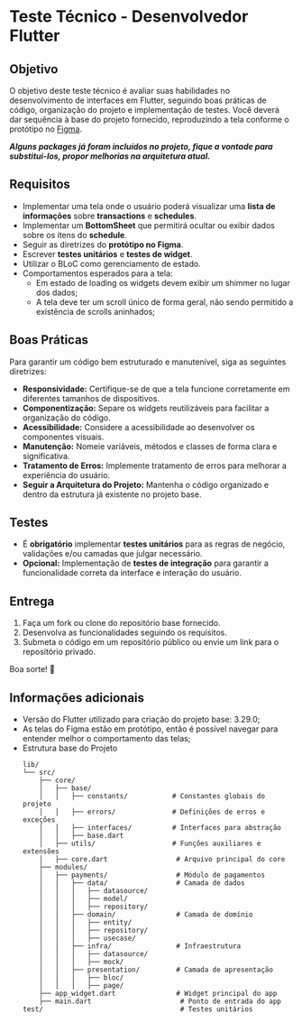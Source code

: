 # Teste Técnico - Desenvolvedor Flutter

## Objetivo
O objetivo deste teste técnico é avaliar suas habilidades no desenvolvimento de interfaces em Flutter, seguindo boas práticas de código, organização do projeto e implementação de testes. Você deverá dar sequência à base do projeto fornecido, reproduzindo a tela conforme o protótipo no [Figma](https://www.figma.com/design/QWC5IksyTx2k65ZzkPz3r1/Processo-seletivo---Dev-flutter?node-id=1-4313&t=WNNCW8T4MMI6Z9M8-1).

***Alguns packages já foram incluídos no projeto, fique a vontade para substitui-los, propor melhorias na arquitetura atual.***

## Requisitos
- Implementar uma tela onde o usuário poderá visualizar uma **lista de informações** sobre **transactions** e **schedules**.
- Implementar um **BottomSheet** que permitirá ocultar ou exibir dados sobre os itens do **schedule**.
- Seguir as diretrizes do **protótipo no Figma**.
- Escrever **testes unitários** e **testes de widget**.
- Utilizar o BLoC como gerenciamento de estado.
- Comportamentos esperados para a tela:
  - Em estado de loading os widgets devem exibir um shimmer no lugar dos dados;
  - A tela deve ter um scroll único de forma geral, não sendo permitido a existência de scrolls aninhados;

## Boas Práticas
Para garantir um código bem estruturado e manutenível, siga as seguintes diretrizes:

- **Responsividade:** Certifique-se de que a tela funcione corretamente em diferentes tamanhos de dispositivos.
- **Componentização:** Separe os widgets reutilizáveis para facilitar a organização do código.
- **Acessibilidade:** Considere a acessibilidade ao desenvolver os componentes visuais.
- **Manutenção:** Nomeie variáveis, métodos e classes de forma clara e significativa.
- **Tratamento de Erros:** Implemente tratamento de erros para melhorar a experiência do usuário.
- **Seguir a Arquitetura do Projeto:** Mantenha o código organizado e dentro da estrutura já existente no projeto base.

## Testes
- É **obrigatório** implementar **testes unitários** para as regras de negócio, validações e/ou camadas que julgar necessário.
- **Opcional:** Implementação de **testes de integração** para garantir a funcionalidade correta da interface e interação do usuário.

## Entrega
1. Faça um fork ou clone do repositório base fornecido.
2. Desenvolva as funcionalidades seguindo os requisitos.
3. Submeta o código em um repositório público ou envie um link para o repositório privado.

Boa sorte! 🚀

## Informações adicionais
- Versão do Flutter utilizado para criação do projeto base: 3.29.0;
- As telas do Figma estão em protótipo, então é possível navegar para entender melhor o comportamento das telas;
- Estrutura base do Projeto
  ```
  lib/
  └── src/
      ├── core/
      │   ├── base/
      │   │   ├── constants/           # Constantes globais do projeto
      │   │   ├── errors/              # Definições de erros e exceções
      │   │   ├── interfaces/          # Interfaces para abstração
      │   │   ├── base.dart
      │   ├── utils/                   # Funções auxiliares e extensões
      │   ├── core.dart                 # Arquivo principal do core
      ├── modules/
      │   ├── payments/                 # Módulo de pagamentos
      │   │   ├── data/                 # Camada de dados
      │   │   │   ├── datasource/
      │   │   │   ├── model/
      │   │   │   ├── repository/
      │   │   ├── domain/               # Camada de domínio
      │   │   │   ├── entity/
      │   │   │   ├── repository/
      │   │   │   ├── usecase/
      │   │   ├── infra/                # Infraestrutura
      │   │   │   ├── datasource/
      │   │   │   ├── mock/
      │   │   ├── presentation/         # Camada de apresentação
      │   │   │   ├── bloc/
      │   │   │   ├── page/
      ├── app_widget.dart               # Widget principal do app
      ├── main.dart                      # Ponto de entrada do app
  test/                                  # Testes unitários
  ```